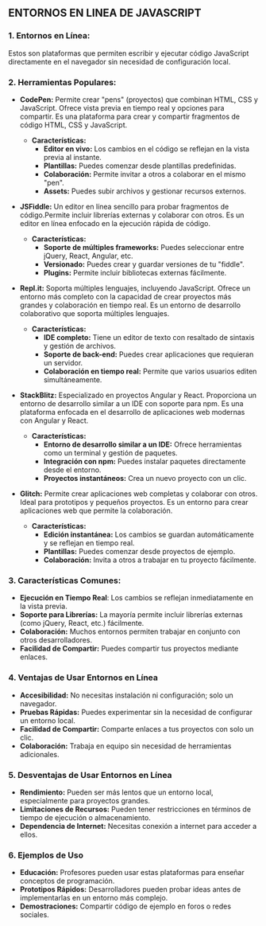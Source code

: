 ## ENTORNOS EN LINEA DE JAVASCRIPT 
### 1. Entornos en Línea:
   
Estos son plataformas que permiten escribir y ejecutar código JavaScript directamente en el navegador sin necesidad de configuración local.

### 2. Herramientas Populares:
 - **CodePen:**
  Permite crear "pens" (proyectos) que combinan HTML, CSS y JavaScript. Ofrece vista previa en tiempo real y opciones para compartir.
  Es una plataforma para crear y compartir fragmentos de código HTML, CSS y JavaScript.
    - **Características:**
      - **Editor en vivo:** Los cambios en el código se reflejan en la vista previa al instante.
      - **Plantillas:** Puedes comenzar desde plantillas predefinidas.
      - **Colaboración:** Permite invitar a otros a colaborar en el mismo "pen".
      - **Assets:** Puedes subir archivos y gestionar recursos externos.
  
- **JSFiddle:**
  Un editor en línea sencillo para probar fragmentos de código.Permite incluir librerías externas y colaborar con otros.
  Es un editor en línea enfocado en la ejecución rápida de código.
    - **Características:**
      - **Soporte de múltiples frameworks:** Puedes seleccionar entre jQuery, React, Angular, etc.
      - **Versionado:** Puedes crear y guardar versiones de tu "fiddle".
      - **Plugins:** Permite incluir bibliotecas externas fácilmente.
  
- **Repl.it:**
  Soporta múltiples lenguajes, incluyendo JavaScript. Ofrece un entorno más completo con la capacidad de crear proyectos más grandes y colaboración en tiempo real.
  Es un entorno de desarrollo colaborativo que soporta múltiples lenguajes.
    - **Características:**
      - **IDE completo:** Tiene un editor de texto con resaltado de sintaxis y gestión de archivos.
      - **Soporte de back-end:** Puedes crear aplicaciones que requieran un servidor.
      - **Colaboración en tiempo real:** Permite que varios usuarios editen simultáneamente.
    
- **StackBlitz:**
  Especializado en proyectos Angular y React. Proporciona un entorno de desarrollo similar a un IDE con soporte para npm.
  Es una plataforma enfocada en el desarrollo de aplicaciones web modernas con Angular y React.
    - **Características:**
      - **Entorno de desarrollo similar a un IDE:** Ofrece herramientas como un terminal y gestión de paquetes.
      - **Integración con npm:** Puedes instalar paquetes directamente desde el entorno.
      - **Proyectos instantáneos:** Crea un nuevo proyecto con un clic.

- **Glitch:**
  Permite crear aplicaciones web completas y colaborar con otros. Ideal para prototipos y pequeños proyectos.
 Es un entorno para crear aplicaciones web que permite la colaboración.
    - **Características:**
      - **Edición instantánea:** Los cambios se guardan automáticamente y se reflejan en tiempo real.
      - **Plantillas:** Puedes comenzar desde proyectos de ejemplo.
      - **Colaboración:** Invita a otros a trabajar en tu proyecto fácilmente.

### 3.  Características Comunes:
  - **Ejecución en Tiempo Real**: Los cambios se reflejan inmediatamente en la vista previa.
  - **Soporte para Librerías:** La mayoría permite incluir librerías externas (como jQuery, React, etc.) fácilmente.
  - **Colaboración:** Muchos entornos permiten trabajar en conjunto con otros desarrolladores.
  - **Facilidad de Compartir:** Puedes compartir tus proyectos mediante enlaces.

### 4. **Ventajas de Usar Entornos en Línea**
- **Accesibilidad:** No necesitas instalación ni configuración; solo un navegador.
- **Pruebas Rápidas:** Puedes experimentar sin la necesidad de configurar un entorno local.
- **Facilidad de Compartir:** Comparte enlaces a tus proyectos con solo un clic.
- **Colaboración:** Trabaja en equipo sin necesidad de herramientas adicionales.

### 5. **Desventajas de Usar Entornos en Línea**
- **Rendimiento:** Pueden ser más lentos que un entorno local, especialmente para proyectos grandes.
- **Limitaciones de Recursos:** Pueden tener restricciones en términos de tiempo de ejecución o almacenamiento.
- **Dependencia de Internet:** Necesitas conexión a internet para acceder a ellos.

### 6. **Ejemplos de Uso**
- **Educación:** Profesores pueden usar estas plataformas para enseñar conceptos de programación.
- **Prototipos Rápidos:** Desarrolladores pueden probar ideas antes de implementarlas en un entorno más complejo.
- **Demostraciones:** Compartir código de ejemplo en foros o redes sociales.
